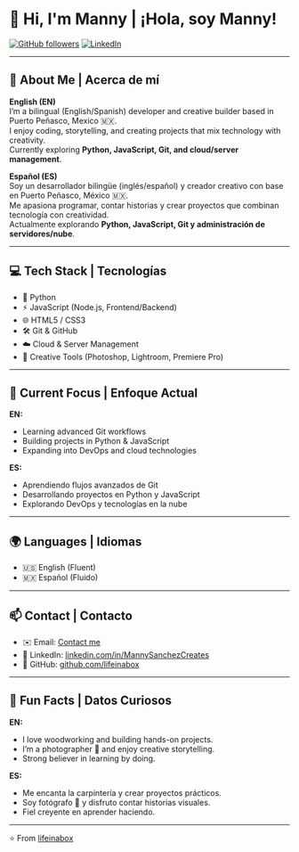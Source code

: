 # 👋 Hi, I'm Manny | ¡Hola, soy Manny!

[![GitHub followers](https://img.shields.io/github/followers/lifeinabox?label=Follow&style=social)](https://github.com/lifeinabox)
[![LinkedIn](https://img.shields.io/badge/LinkedIn-Connect-blue)](https://lwww.linkedin.com/in/manny-sanchez-888500135)

---

## 🌟 About Me | Acerca de mí

**English (EN)**  
I’m a bilingual (English/Spanish) developer and creative builder based in Puerto Peñasco, Mexico 🇲🇽.  
I enjoy coding, storytelling, and creating projects that mix technology with creativity.  
Currently exploring **Python, JavaScript, Git, and cloud/server management**.  

**Español (ES)**  
Soy un desarrollador bilingüe (inglés/español) y creador creativo con base en Puerto Peñasco, México 🇲🇽.  
Me apasiona programar, contar historias y crear proyectos que combinan tecnología con creatividad.  
Actualmente explorando **Python, JavaScript, Git y administración de servidores/nube**.  

---

## 💻 Tech Stack | Tecnologías

- 🐍 Python  
- ⚡ JavaScript (Node.js, Frontend/Backend)  
- 🌐 HTML5 / CSS3  
- 🛠️ Git & GitHub  
- ☁️ Cloud & Server Management  
- 🎨 Creative Tools (Photoshop, Lightroom, Premiere Pro)

---

## 🚀 Current Focus | Enfoque Actual

**EN:**  
- Learning advanced Git workflows  
- Building projects in Python & JavaScript  
- Expanding into DevOps and cloud technologies  

**ES:**  
- Aprendiendo flujos avanzados de Git  
- Desarrollando proyectos en Python y JavaScript  
- Explorando DevOps y tecnologías en la nube  

---

## 🌍 Languages | Idiomas

- 🇺🇸 English (Fluent)  
- 🇲🇽 Español (Fluido)  

---

## 📫 Contact | Contacto

- ✉️ Email: [Contact me](mailto:manny@lifeinaboxmedia.com)  
- 💼 LinkedIn: [linkedin.com/in/MannySanchezCreates](https://www.linkedin.com/in/manny-sanchez-888500135)  
- 🐙 GitHub: [github.com/lifeinabox](https://github.com/lifeinabox)  

---

## 🎉 Fun Facts | Datos Curiosos

**EN:**  
- I love woodworking and building hands-on projects.  
- I’m a photographer 📸 and enjoy creative storytelling.  
- Strong believer in learning by doing.  

**ES:**  
- Me encanta la carpintería y crear proyectos prácticos.  
- Soy fotógrafo 📸 y disfruto contar historias visuales.  
- Fiel creyente en aprender haciendo.  

---

⭐️ From [lifeinabox](https://github.com/lifeinabox)
